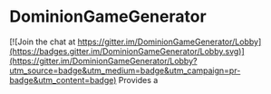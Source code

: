 # DominionGameGenerator

[![Join the chat at https://gitter.im/DominionGameGenerator/Lobby](https://badges.gitter.im/DominionGameGenerator/Lobby.svg)](https://gitter.im/DominionGameGenerator/Lobby?utm_source=badge&utm_medium=badge&utm_campaign=pr-badge&utm_content=badge)
Provides a 
